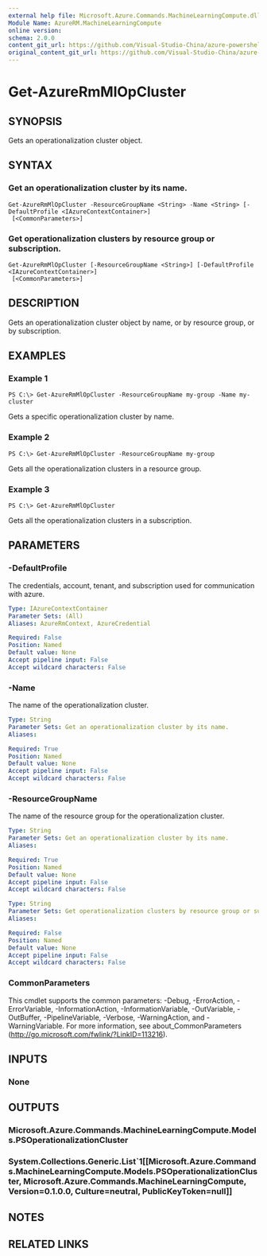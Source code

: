 ```yaml
---
external help file: Microsoft.Azure.Commands.MachineLearningCompute.dll-Help.xml
Module Name: AzureRM.MachineLearningCompute
online version:
schema: 2.0.0
content_git_url: https://github.com/Visual-Studio-China/azure-powershell/blob/preview/src/ResourceManager/MachineLearningCompute/Commands.MachineLearningCompute/help/Get-AzureRmMlOpCluster.md
original_content_git_url: https://github.com/Visual-Studio-China/azure-powershell/blob/preview/src/ResourceManager/MachineLearningCompute/Commands.MachineLearningCompute/help/Get-AzureRmMlOpCluster.md
---
```


# Get-AzureRmMlOpCluster

## SYNOPSIS
Gets an operationalization cluster object.

## SYNTAX

### Get an operationalization cluster by its name.
```
Get-AzureRmMlOpCluster -ResourceGroupName <String> -Name <String> [-DefaultProfile <IAzureContextContainer>]
 [<CommonParameters>]
```

### Get operationalization clusters by resource group or subscription.
```
Get-AzureRmMlOpCluster [-ResourceGroupName <String>] [-DefaultProfile <IAzureContextContainer>]
 [<CommonParameters>]
```

## DESCRIPTION
Gets an operationalization cluster object by name, or by resource group, or by subscription.

## EXAMPLES

### Example 1
```
PS C:\> Get-AzureRmMlOpCluster -ResourceGroupName my-group -Name my-cluster
```

Gets a specific operationalization cluster by name.

### Example 2
```
PS C:\> Get-AzureRmMlOpCluster -ResourceGroupName my-group
```

Gets all the operationalization clusters in a resource group.

### Example 3
```
PS C:\> Get-AzureRmMlOpCluster
```

Gets all the operationalization clusters in a subscription.

## PARAMETERS

### -DefaultProfile
The credentials, account, tenant, and subscription used for communication with azure.

```yaml
Type: IAzureContextContainer
Parameter Sets: (All)
Aliases: AzureRmContext, AzureCredential

Required: False
Position: Named
Default value: None
Accept pipeline input: False
Accept wildcard characters: False
```

### -Name
The name of the operationalization cluster.

```yaml
Type: String
Parameter Sets: Get an operationalization cluster by its name.
Aliases: 

Required: True
Position: Named
Default value: None
Accept pipeline input: False
Accept wildcard characters: False
```

### -ResourceGroupName
The name of the resource group for the operationalization cluster.

```yaml
Type: String
Parameter Sets: Get an operationalization cluster by its name.
Aliases: 

Required: True
Position: Named
Default value: None
Accept pipeline input: False
Accept wildcard characters: False
```

```yaml
Type: String
Parameter Sets: Get operationalization clusters by resource group or subscription.
Aliases: 

Required: False
Position: Named
Default value: None
Accept pipeline input: False
Accept wildcard characters: False
```

### CommonParameters
This cmdlet supports the common parameters: -Debug, -ErrorAction, -ErrorVariable, -InformationAction, -InformationVariable, -OutVariable, -OutBuffer, -PipelineVariable, -Verbose, -WarningAction, and -WarningVariable. For more information, see about_CommonParameters (http://go.microsoft.com/fwlink/?LinkID=113216).

## INPUTS

### None

## OUTPUTS

### Microsoft.Azure.Commands.MachineLearningCompute.Models.PSOperationalizationCluster

### System.Collections.Generic.List`1[[Microsoft.Azure.Commands.MachineLearningCompute.Models.PSOperationalizationCluster, Microsoft.Azure.Commands.MachineLearningCompute, Version=0.1.0.0, Culture=neutral, PublicKeyToken=null]]

## NOTES

## RELATED LINKS

